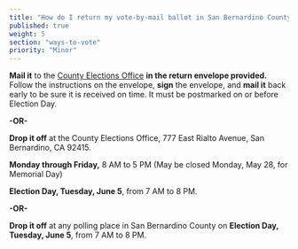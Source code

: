 ```yaml
---
title: "How do I return my vote-by-mail ballot in San Bernardino County?"
published: true
weight: 5
section: "ways-to-vote"
priority: "Minor"
---
```


**Mail it** to the [County Elections Office](#section-election-office-contact) **in the return envelope provided.** Follow the instructions on the envelope, **sign** the envelope, and **mail it** back early to be sure it is received on time. It must be postmarked on or before Election Day.  

**-OR-**  

**Drop it off** at the County Elections Office, 777 East Rialto Avenue, San Bernardino, CA 92415.  

**Monday through Friday,** 8 AM to 5 PM (May be closed Monday, May 28, for Memorial Day)  

**Election Day, Tuesday, June 5**, from 7 AM to 8 PM.  

**-OR-**  

**Drop it off** at any polling place in San Bernardino County on **Election Day, Tuesday, June 5**, from 7 AM to 8 PM.  
